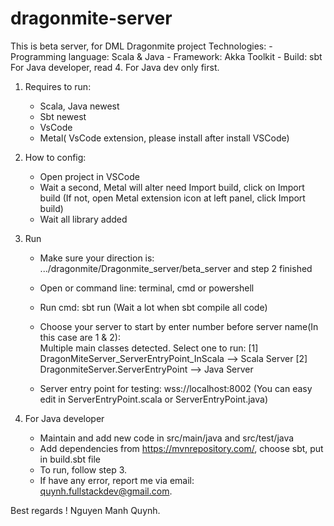 # dragonmite-server
This is beta server, for DML Dragonmite project
Technologies:
    - Programming language: Scala & Java 
    - Framework: Akka Toolkit
    - Build: sbt 
For Java developer, read 4. For Java dev only first.

1. Requires to run:
    - Scala, Java newest
    - Sbt newest
    - VsCode
    - Metal( VsCode extension, please install after install VSCode) 
2. How to config:
    - Open project in VSCode
    - Wait a second, Metal will alter need Import build, click on Import build 
    (If not, open Metal extension icon at left panel, click Import build)
    - Wait all library added
3. Run
    - Make sure your direction is: .../dragonmite/Dragonmite_server/beta_server and step 2 finished
    - Open or command line: terminal, cmd or powershell
    - Run cmd: sbt run
    (Wait a lot when sbt compile all code)

    - Choose your server to start by enter number before server name(In this case are 1 & 2):        
        Multiple main classes detected. Select one to run:
        [1] DragonMiteServer_ServerEntryPoint_InScala --> Scala Server
        [2] DragonmiteServer.ServerEntryPoint         --> Java Server

    - Server entry point for testing: wss://localhost:8002 
    (You can easy edit in ServerEntryPoint.scala or ServerEntryPoint.java)

4. For Java developer 
    - Maintain and add new code in src/main/java and src/test/java
    - Add dependencies from https://mvnrepository.com/, choose sbt, put in build.sbt file
    - To run, follow step 3.
    - If have any error, report me via email: quynh.fullstackdev@gmail.com. 
    
Best regards !
Nguyen Manh Quynh.
